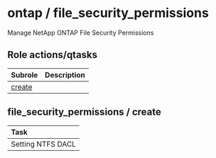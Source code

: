 # ontap / file_security_permissions 
Manage NetApp ONTAP File Security Permissions  
  






## Role actions/qtasks

| Subrole | Description |
| :------ | :---------- |
| [create](#file_security_permissions--create) |  |




## file_security_permissions / create


| Task |
| :--- |
| Setting NTFS DACL  |





